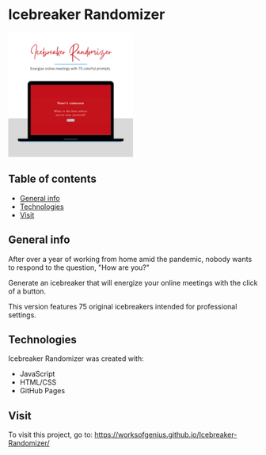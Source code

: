 # Icebreaker Randomizer

<img src="https://github.com/worksofgenius/Icebreaker-Randomizer/blob/master/icebreaker-randomizer-readme.png" height="50%" width="50%">

## Table of contents
* [General info](#general-info)
* [Technologies](#technologies)
* [Visit](#visit)

## General info
After over a year of working from home amid the pandemic, nobody wants to respond to the question, "How are you?" 

Generate an icebreaker that will energize your online meetings with the click of a button.

This version features 75 original icebreakers intended for professional settings.
	
## Technologies
Icebreaker Randomizer was created with:
* JavaScript
* HTML/CSS
* GitHub Pages
	
## Visit
To visit this project, go to: https://worksofgenius.github.io/Icebreaker-Randomizer/
